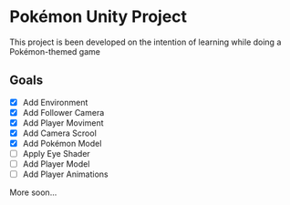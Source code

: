 # Pokémon Unity Project

This project is been developed on the intention of learning while doing a Pokémon-themed game

## Goals

- [X] Add Environment
- [X] Add Follower Camera
- [X] Add Player Moviment
- [X] Add Camera Scrool
- [X] Add Pokémon Model
- [ ] Apply Eye Shader
- [ ] Add Player Model
- [ ] Add Player Animations

More soon...